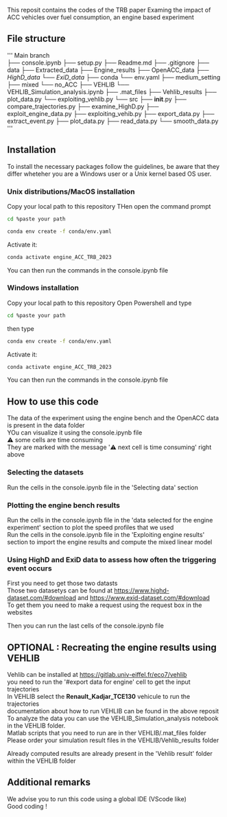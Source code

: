 This reposit contains the codes of the TRB paper Examing the impact of ACC vehicles over fuel consumption, an engine based experiment<br>

## File structure
'''
Main branch   
    ├── console.ipynb
    ├── setup.py
    ├── Readme.md 
    ├── .gitignore
    ├── data
        ├── Extracted_data
        ├── Engine_results
        ├── OpenACC_data
        ├── *HighD_data*
        └──  *ExiD_data*
    ├── conda
        └──  env.yaml
        ├── medium_setting
        ├── mixed
        └── no_ACC
    ├── VEHLIB
        └── VEHLIB_Simulation_analysis.ipynb
        ├── .mat_files
        ├── Vehlib_results
        ├── plot_data.py
        └── exploiting_vehlib.py
    └── src
        ├── __init__.py
        ├── compare_trajectories.py
        ├── examine_HighD.py
        ├── exploit_engine_data.py
        ├── exploiting_vehib.py
        ├── export_data.py
        ├── extract_event.py
        ├── plot_data.py
        ├── read_data.py
        └── smooth_data.py
'''
## Installation
To install the necessary packages follow the guidelines, be aware that they differ wheteher you are a Windows user or a Unix kernel based OS user.
### Unix distributions/MacOS installation

Copy your local path to this repository
THen open the command prompt
````bash
cd %paste your path
````

````bash
conda env create -f conda/env.yaml
````

Activate it:
````bash
conda activate engine_ACC_TRB_2023
````

You can then run the commands in the console.ipynb file 

### Windows installation
Copy your local path to this repository
Open Powershell and type
````bash
cd %paste your path
````

then type 
````bash
conda env create -f conda/env.yaml
````

Activate it:
````bash
conda activate engine_ACC_TRB_2023
````

You can then run the commands in the console.ipynb file 

## How to use this code

The data of the experiment using the engine bench and the OpenACC data is present in the data folder<br>
YOu can visualize it using the console.ipynb file<br>
⚠️ some cells are time consuming<br>
They are marked with the message 	'⚠️ next cell is time consuming' right above<br>
### Selecting the datasets
Run the cells in the console.ipynb file in the 'Selecting data' section<br>
### Plotting the engine bench results
Run the cells in the console.ipynb file in the 'data selected for the engine experiment' section to plot the speed profiles that we used<br>
Run the cells in the console.ipynb file in the 'Exploiting engine results' section to import the engine results and compute the mixed linear model<br>

### Using HighD and ExiD data to assess how often the triggering event occurs

First you need to get those two datasts<br>
Those two datasetys can be found at https://www.highd-dataset.com/#download and https://www.exid-dataset.com/#download<br>
To get them you need to make a request using the request box in the websites<br>

Then you can run the last cells of the console.ipynb file
## OPTIONAL : Recreating the engine results using VEHLIB 

Vehlib can be installed at https://gitlab.univ-eiffel.fr/eco7/vehlib<br>
you need to run the '#export data for engine' cell to get the input trajectories<br>
In VEHLIB select the **Renault_Kadjar_TCE130** vehicule to run the trajectories<br>
documentation about how to run VEHLIB can be found in the above reposit<br>
To analyze the data you can use the VEHLIB_Simulation_analysis notebook in the VEHLIB folder.<br>
Matlab scripts that you need to run are in ther VEHLIB/.mat_files folder<br>
Please order your simulation result files in the VEHLIB/Vehlib_results folder<br>

Already computed results are already present in the 'Vehlib result' folder within the VEHLIB folder

## Additional remarks

We advise you to run this code using a global IDE (VScode like) <br>
Good coding !